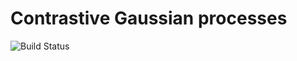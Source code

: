 # Contrastive Gaussian processes
![Build Status](https://github.com/andrewcharlesjones/contrastive-gps/actions/workflows/python-app.yml/badge.svg)
